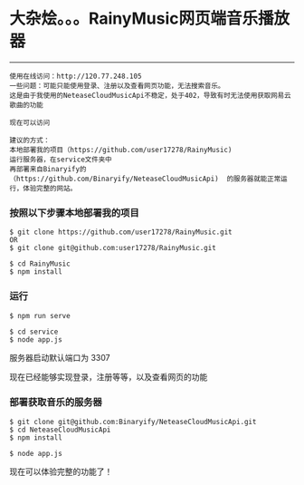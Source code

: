 # 大杂烩。。。RainyMusic网页端音乐播放器
***
```shell
使用在线访问：http://120.77.248.105  
一些问题：可能只能使用登录、注册以及查看网页功能，无法搜索音乐。
这是由于我使用的NeteaseCloudMusicApi不稳定，处于402，导致有时无法使用获取网易云歌曲的功能  
  
现在可以访问
```

```shell
建议的方式：  
本地部署我的项目（https://github.com/user17278/RainyMusic)  
运行服务器，在service文件夹中  
再部署来自Binaryify的（https://github.com/Binaryify/NeteaseCloudMusicApi)  的服务器就能正常运行，体验完整的网站。
```
### 按照以下步骤本地部署我的项目

```shell
$ git clone https://github.com/user17278/RainyMusic.git
OR
$ git clone git@github.com:user17278/RainyMusic.git

$ cd RainyMusic
$ npm install
```

### 运行

```shell
$ npm run serve
```
```shell
$ cd service
$ node app.js
```
服务器启动默认端口为 3307

现在已经能够实现登录，注册等等，以及查看网页的功能
### 部署获取音乐的服务器
```shell
$ git clone git@github.com:Binaryify/NeteaseCloudMusicApi.git
$ cd NeteaseCloudMusicApi
$ npm install
```

```shell
$ node app.js
```

现在可以体验完整的功能了！

